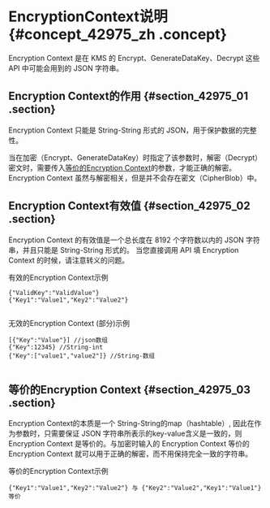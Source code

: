 # EncryptionContext说明 {#concept_42975_zh .concept}

Encryption Context 是在 KMS 的 Encrypt、GenerateDataKey、Decrypt 这些 API 中可能会用到的 JSON 字符串。

## Encryption Context的作用 {#section_42975_01 .section}

Encryption Context 只能是 String-String 形式的 JSON，用于保护数据的完整性。

当在加密（Encrypt、GenerateDataKey）时指定了该参数时，解密（Decrypt）密文时，需要传入[等价的Encryption Context](#section_42975_03)的参数，才能正确的解密。Encryption Context 虽然与解密相关，但是并不会存在密文（CipherBlob）中。

## Encryption Context有效值 {#section_42975_02 .section}

Encryption Context 的有效值是一个总长度在 8192 个字符数以内的 JSON 字符串，并且只能是 String-String 形式的。 当您直接调用 API 填 Encryption Context 的时候，请注意转义的问题。

有效的Encryption Context示例

``` {#codeblock_1w6_zrs_08f}
{"ValidKey":"ValidValue"}
{"Key1":"Value1","Key2":"Value2"}
			
```

无效的Encryption Context \(部分\)示例

``` {#codeblock_8gl_myk_avi}
[{"Key":"Value"}] //json数组
{"Key":12345} //String-int
{"Key":["value1","value2"]} //String-数组
			
```

## 等价的Encryption Context {#section_42975_03 .section}

Encryption Context的本质是一个 String-String的map（hashtable）, 因此在作为参数时，只需要保证 JSON 字符串所表示的key-value含义是一致的，则 Encryption Context 是等价的。与加密时输入的 Encryption Context 等价的 Encryption Context 就可以用于正确的解密，而不用保持完全一致的字符串。

等价的Encryption Context示例

``` {#codeblock_q80_0bf_7xz}
{"Key1":"Value1","Key2":"Value2"} 与 {"Key2":"Value2","Key1":"Value1"} 等价
			
```

